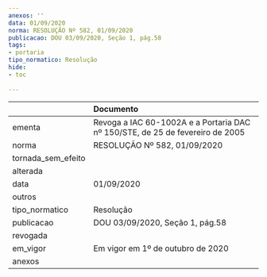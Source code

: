```yaml
---
anexos: ''
data: 01/09/2020
norma: RESOLUÇÃO Nº 582, 01/09/2020
publicacao: DOU 03/09/2020, Seção 1, pág.58
tags:
- portaria
tipo_normatico: Resolução
hide: 
- toc 
 
---
```


|                    | Documento                                                                     |
|:-------------------|:------------------------------------------------------------------------------|
| ementa             | Revoga a IAC 60-1002A e a Portaria DAC nº 150/STE, de 25 de fevereiro de 2005 |
| norma              | RESOLUÇÃO Nº 582, 01/09/2020                                                  |
| tornada_sem_efeito |                                                                               |
| alterada           |                                                                               |
| data               | 01/09/2020                                                                    |
| outros             |                                                                               |
| tipo_normatico     | Resolução                                                                     |
| publicacao         | DOU 03/09/2020, Seção 1, pág.58                                               |
| revogada           |                                                                               |
| em_vigor           | Em vigor em 1º de outubro de 2020                                             |
| anexos             |                                                                               |